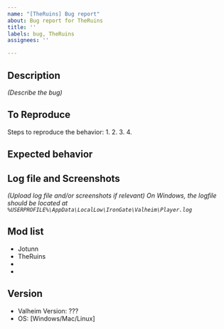 ```yaml
---
name: "[TheRuins] Bug report"
about: Bug report for TheRuins
title: ''
labels: bug, TheRuins
assignees: ''

---
```


## Description
*(Describe the bug)*

## To Reproduce
Steps to reproduce the behavior:
1. 
2. 
3. 
4. 

## Expected behavior


## Log file and Screenshots
*(Upload log file and/or screenshots if relevant)*
*On Windows, the logfile should be located at `%USERPROFILE%\AppData\LocalLow\IronGate\Valheim\Player.log`*

## Mod list
- Jotunn
- TheRuins
- 
- 

## Version
 - Valheim Version: ???
 - OS: [Windows/Mac/Linux]
